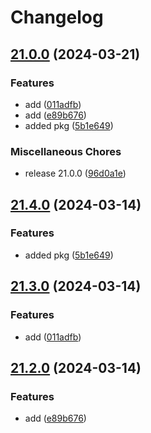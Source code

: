 # Changelog

## [21.0.0](https://github.com/adnanshahm/demodeploy/compare/v0.4.0...v21.0.0) (2024-03-21)


### Features

* add ([011adfb](https://github.com/adnanshahm/demodeploy/commit/011adfb9c337797b036cbc06c33b907fb1765e29))
* add ([e89b676](https://github.com/adnanshahm/demodeploy/commit/e89b676fdb6cf3f0f3c882a4af96bf6c4014bb30))
* added pkg ([5b1e649](https://github.com/adnanshahm/demodeploy/commit/5b1e649a01879133ce43c1acfc6a8e29089d1a22))


### Miscellaneous Chores

* release 21.0.0 ([96d0a1e](https://github.com/adnanshahm/demodeploy/commit/96d0a1eb231f90804a54af7e37e3d00816fa9565))

## [21.4.0](https://github.com/adnanshahm/demodeploy/compare/v21.3.0...v21.4.0) (2024-03-14)


### Features

* added pkg ([5b1e649](https://github.com/adnanshahm/demodeploy/commit/5b1e649a01879133ce43c1acfc6a8e29089d1a22))

## [21.3.0](https://github.com/adnanshahm/demodeploy/compare/v21.2.0...v21.3.0) (2024-03-14)


### Features

* add ([011adfb](https://github.com/adnanshahm/demodeploy/commit/011adfb9c337797b036cbc06c33b907fb1765e29))

## [21.2.0](https://github.com/adnanshahm/demodeploy/compare/v21.1.0...v21.2.0) (2024-03-14)


### Features

* add ([e89b676](https://github.com/adnanshahm/demodeploy/commit/e89b676fdb6cf3f0f3c882a4af96bf6c4014bb30))
